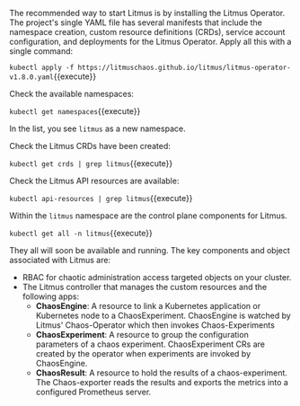 The recommended way to start Litmus is by installing the Litmus Operator. The project's single YAML file has several manifests that include the namespace creation, custom resource definitions (CRDs), service account configuration, and deployments for the Litmus Operator. Apply all this with a single command: 

`kubectl apply -f https://litmuschaos.github.io/litmus/litmus-operator-v1.8.0.yaml`{{execute}}

Check the available namespaces:

`kubectl get namespaces`{{execute}}

In the list, you see `litmus` as a new namespace.

Check the Litmus CRDs have been created:

`kubectl get crds | grep litmus`{{execute}}

Check the Litmus API resources are available:

`kubectl api-resources | grep litmus`{{execute}}

Within the `litmus` namespace are the control plane components for Litmus.

`kubectl get all -n litmus`{{execute}}

They all will soon be available and running. The key components and object associated with Litmus are:

- RBAC for chaotic administration access targeted objects on your cluster.
- The Litmus controller that manages the custom resources and the following apps:
  - **ChaosEngine**: A resource to link a Kubernetes application or Kubernetes node to a ChaosExperiment. ChaosEngine is watched by Litmus' Chaos-Operator which then invokes Chaos-Experiments
  - **ChaosExperiment**: A resource to group the configuration parameters of a chaos experiment. ChaosExperiment CRs are created by the operator when experiments are invoked by ChaosEngine.
  - **ChaosResult**: A resource to hold the results of a chaos-experiment. The Chaos-exporter reads the results and exports the metrics into a configured Prometheus server.
